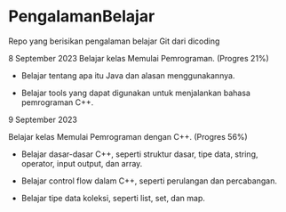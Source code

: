 # PengalamanBelajar
Repo yang berisikan pengalaman belajar Git dari dicoding

8 September 2023
Belajar kelas Memulai Pemrograman. (Progres 21%)

* Belajar tentang apa itu Java dan alasan menggunakannya.

* Belajar tools yang dapat digunakan untuk menjalankan bahasa pemrograman C++.

9 September 2023

Belajar kelas Memulai Pemrograman dengan C++. (Progres 56%)

  * Belajar dasar-dasar C++, seperti struktur dasar, tipe data, string, operator, input output, dan array.

  * Belajar control flow dalam C++, seperti perulangan dan percabangan.

  * Belajar tipe data koleksi, seperti list, set, dan map.
